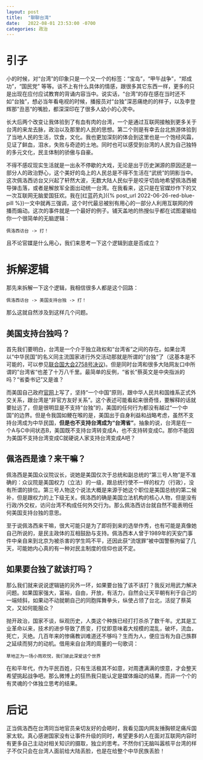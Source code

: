 ```yaml
---
layout: post
title:  "聊聊台湾"
date:   2022-08-01 23:53:00 -0700
categories: 政治
---
```

# 引子
小的时候，对“台湾”的印象只是一个又一个的标签：“宝岛”，“甲午战争”，“郑成功”，“国民党” 等等。谈不上有什么具体的情感，跟很多其它东西一样，更多的只是出现在应付应试教育的背诵内容当中。说实话，“台湾”的存在感在当时还不如“台独”，想必当年看电视的时候，播报员对“台独”深恶痛绝的的样子，以及李登辉那”丑恶“的嘴脸，都深深印在了很多人幼小的心灵中。

长大后两个改变让我体验到了有血有肉的台湾，一个是通过互联网接触到更多关于台湾的来龙去脉，政治以及那里的人民的思想。第二个则是有幸去台北旅游体验到了当地人民的生活，饮食，文化。我也更加深刻的体会到这里也是一个饱经风霜，见证了鲜血，泪水，失败与奇迹的土地。同时也可以感受到台湾的人民为自己独特的多元文化，民主体制的骄傲与自豪。

不得不感叹现实生活就是一出永不停歇的大戏，无论是出于历史渊源的原因还是一部分人的政治野心，这个美好的岛上的人民总是不得不生活在“武统”的阴影当中。这次佩洛西访台又兴起了轩然大波，无数大陆人民似乎是咬牙切齿地希望佩洛西被导弹击落，或者是解放军全面出动统一台湾。在我看来，这只是在官媒炒作下的又一次互联网无脑爱国狂欢。我在[红蓝药丸]({% post_url 2022-06-26-red-blue-pill %})一文中就再三强调，这个时代最忌被别有用心的一部分人利用互联网的传播而煽动。这次的事件就是一个最好的例子。铺天盖地的热搜似乎都在试图灌输给你一个很简单的无脑逻辑：
```
佩洛西访台 -> 打！
```

且不论官媒是什么用心，我们来思考一下这个逻辑到底是否成立？

# 拆解逻辑
那先来拆解一下这个逻辑，我相信很多人都是这个回路：
```
佩洛西访台 -> 美国支持台独 -> 打！
```
那么这就自然涉及到这样几个问题。

## 美国支持台独吗？
首先我们要明白，台湾是一个介于独立政权和“台湾省”之间的存在。如果台湾以“中华民国”的名义同主流国家进行外交活动那就是所谓的”台独“了（这基本是不可能的，可以参见[联合国大会2758号决议](https://baike.sogou.com/v57218054.htm))。但是同时台湾和很多大陆网友口中所谓的”台湾省“也差了十万八千里。最简单的反例，“省长”蔡英文是中央指派的吗？“省委书记”又是谁？

而美国自己政府[官网](https://www.state.gov/u-s-relations-with-taiwan/)上写了，坚持“一个中国”原则，跟中华人民共和国维系正式外交关系，跟台湾是“非官方友好关系”。这个表述可能看起来很奇怪，要解释的话就要扯远了，但是很明显是不支持“台独”的，美国的任何行为都没有越过“一个中国”的边界。但是令我国如鲠在喉的是，美国出于自身利益和战略考虑，虽然不支持台湾成为中华民国，**但是也不支持台湾成为“台湾省”**。抽象的说，台湾是在一个A与C中间状态B，美国既不支持台湾转变成A，也不支持转变成C。那你不能因为美国不支持台湾变成C就硬说人家支持台湾变成A吧？

## 佩洛西是谁？来干嘛？
佩洛西是美国众议院议长，说她是美国仅次于总统和副总统的“第三号人物”是不准确的：众议院是美国权力（立法）的一级，跟总统行使不一样的权力（行政），没有所谓的排位。第三号人物这个说法大概是来源于她这个职位是美国总统的第二候补，但是跟权力的上下级无关。佩洛西的确是美国立法机构的核心人物，但是没有行政/外交权，访问台湾不构成任何外交行为。那么佩洛西访台就自然不能表明任何美国支持台独的意思。

至于说佩洛西来干嘛，很大可能只是为了即将到来的选举作秀，也有可能是真像她自己所说的，是民主政体的互相鼓励与支持。佩洛西本人曾于1989年的天安门事件中亲自来到北京为被杀害的学生鸣不平，还因此获“流氓罪”被中国警察拘留了几天，可能她内心真的有一种对民主制度的信仰也说不定。

## 如果要台独了就该打吗？
那么我们就来说说逻辑链的另外一环，如果要台独了该不该打？我反对用武力解决问题。如果国家强大，富裕，自由，开放，有活力，自然会让天平朝有利于自己的一端倾斜，如果动不动就朝自己的同胞挥舞拳头，纵使占领了台北，活捉了蔡英文，又如何能服众？

抛开政治，国家不谈，纵观历史，人类这个种族已经打打杀杀了数千年。尤其是工业革命以来，技术的进步导致了质变，打仗即意味着大规模的混乱，破坏，流血，死亡，灭绝。几百年来的惨痛教训难道还不够吗？生而为人，便应当有为自己族群之延续而努力的动机。借用来自台湾的周董的一句歌词：
```
草地正为一场小雨欢悦，我们彼此深爱这个世界
```
在和平年代，作为平民百姓，只有生活极其不如意，对周遭满满的恨意，才会整天希望挑起战争吧。那么微博上的狂热我只能认定是媒体煽动的结果，而非一个个的有灵魂的个体独立思考的结果。

# 后记
正当佩洛西在台湾同当地官员亲切友好的会晤时，我看见国内网友捶胸顿足痛斥国家太软。真心感谢国家没有让事件升级的同时，希望更多的人在面对互联网内容时有更多自己主动对相关知识的摄取，独立的思考。不然你们无脑叫嚣核平台湾的样子不仅只会在台湾人面前给大陆丢脸，也是在给整个中华民族丢脸！





